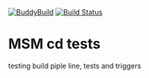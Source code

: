 [![BuddyBuild](https://dashboard.buddybuild.com/api/statusImage?appID=5afc619e6eac150001e78981&branch=master&build=latest)](https://dashboard.buddybuild.com/apps/5afc619e6eac150001e78981/build/latest?branch=master) [![Build Status](https://www.bitrise.io/app/e629e393c408a8de/status.svg?token=aiB1bbGsqumJG8fpzmRkTA&branch=master)](https://www.bitrise.io/app/e629e393c408a8de)

# MSM cd tests
testing build piple line, tests and triggers
